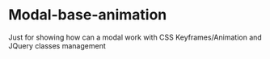 # Modal-base-animation
Just for showing how can a modal work with CSS Keyframes/Animation and JQuery classes management
